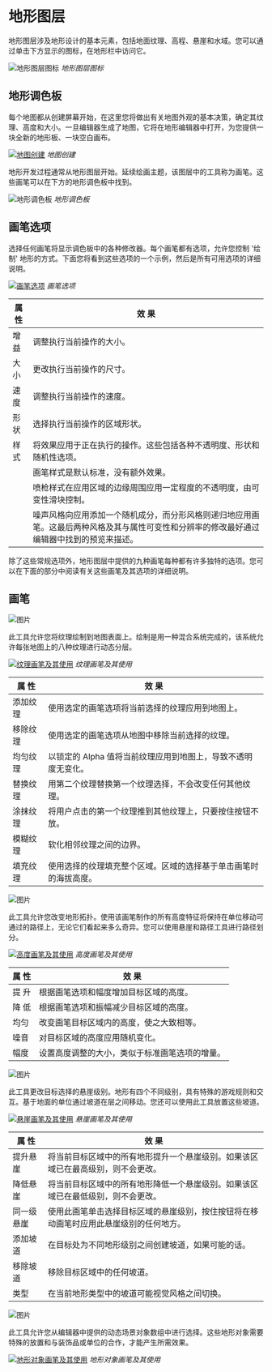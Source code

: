 # 地形图层

地形图层涉及地形设计的基本元素，包括地面纹理、高程、悬崖和水域。您可以通过单击下方显示的图标，在地形栏中访问它。

![地形图层图标](./resources/020_Terrain_Layer1.png)
*地形图层图标*

## 地形调色板

每个地图都从创建屏幕开始，在这里您将做出有关地图外观的基本决策，确定其纹理、高度和大小。一旦编辑器生成了地图，它将在地形编辑器中打开，为您提供一块全新的地形板、一块空白画布。

[![地图创建](./resources/020_Terrain_Layer2.png)](./resources/020_Terrain_Layer2.png)
*地图创建*

地形开发过程通常从地形图层开始。延续绘画主题，该图层中的工具称为画笔。这些画笔可以在下方的地形调色板中找到。

![地形调色板](./resources/020_Terrain_Layer3.png)
*地形调色板*

## 画笔选项

选择任何画笔将显示调色板中的各种修改器。每个画笔都有选项，允许您控制 '绘制' 地形的方式。下面您将看到这些选项的一个示例，然后是所有可用选项的详细说明。

[![画笔选项](./resources/020_Terrain_Layer4.png)](./resources/020_Terrain_Layer4.png)
*画笔选项*

| 属 性      | 效 果                                                                                                                                                                                                                                                                               |
| ---------- | ------------------------------------------------------------------------------------------------------------------------------------------------------------------------------------------------------------------------------------------------------------------------------------ |
| 增 益      | 调整执行当前操作的大小。                                                                                                                                                                                                                                                            |
| 大 小      | 更改执行当前操作的尺寸。                                                                                                                                                                                                                                                            |
| 速 度      | 调整执行当前操作的速度。                                                                                                                                                                                                                                                            |
| 形 状      | 选择执行当前操作的区域形状。                                                                                                                                                                                                                                                        |
| 样 式      | 将效果应用于正在执行的操作。这些包括各种不透明度、形状和随机性选项。                                                                                                                                                                                                              |
|            | 画笔样式是默认标准，没有额外效果。                                                                                                                                                                                                                                                  |
|            | 喷枪样式在应用区域的边缘周围应用一定程度的不透明度，由可变性滑块控制。                                                                                                                                                                                                               |
|            | 噪声风格向应用添加一个随机成分，而分形风格则递归地应用画笔。这最后两种风格及其与属性可变性和分辨率的修改最好通过编辑器中找到的预览来描述。 |

除了这些常规选项外，地形图层中提供的九种画笔每种都有许多独特的选项。您可以在下面的部分中阅读有关这些画笔及其选项的详细说明。

## 画笔

![图片](./resources/020_Terrain_Layer5.png)

此工具允许您将纹理绘制到地图表面上。绘制是用一种混合系统完成的，该系统允许每张地图上的八种纹理进行动态分层。

[![纹理画笔及其使用](./resources/020_Terrain_Layer6.png)](./resources/020_Terrain_Layer6.png)
*纹理画笔及其使用*

| 属 性           | 效 果                                                                                                                                                                                               |
| ---------------- | ---------------------------------------------------------------------------------------------------------------------------------------------------------------------------------------------------- |
| 添加纹理       | 使用选定的画笔选项将当前选择的纹理应用到地图上。                                                                                                                                                    |
| 移除纹理       | 使用选定的画笔选项从地图中移除当前选择的纹理。                                                                                                                                                      |
| 均匀纹理       | 以锁定的 Alpha 值将当前纹理应用到地图上，导致不透明度无变化。                                                                                                                                     |
| 替换纹理       | 用第二个纹理替换第一个纹理选择，不会改变任何其他纹理。                                                                                                                                           |
| 涂抹纹理       | 将用户点击的第一个纹理推到其他纹理上，只要按住按钮不放。                                                                                                                                          |
| 模糊纹理       | 软化相邻纹理之间的边界。                                                                                                                                                                          |
| 填充纹理       | 使用选择的纹理填充整个区域。区域的选择基于单击画笔时的海拔高度。                                                                                                                                    |

![图片](./resources/020_Terrain_Layer7.png)

此工具允许您改变地形拓扑。使用该画笔制作的所有高度特征将保持在单位移动可通过的路径上，无论它们看起来多么奇异。您可以使用悬崖和路径工具进行路径划分。

[![高度画笔及其使用](./resources/020_Terrain_Layer8.png)](./resources/020_Terrain_Layer8.png)
*高度画笔及其使用*

| 属 性   | 效 果                                                                                               |
| ------ | ---------------------------------------------------------------------------------------------------- |
| 提 升  | 根据画笔选项和幅度增加目标区域的高度。                                                             |
| 降 低 | 根据画笔选项和振幅减少目标区域的高度。                                                              |
| 均匀   | 改变画笔目标区域内的高度，使之大致相等。                                                          |
| 噪音   | 对目标区域的高度应用随机变化。                                                                       |
| 幅度   | 设置高度调整的大小，类似于标准画笔选项的增量。                                                    |

![图片](./resources/020_Terrain_Layer9.png)

此工具更改目标选择的悬崖级别。地形有四个不同级别，具有特殊的游戏规则和交互。基于地面的单位通过坡道在层之间移动。您还可以使用此工具放置这些坡道。

[![悬崖画笔及其使用](./resources/020_Terrain_Layer10.png)](./resources/020_Terrain_Layer10.png)
*悬崖画笔及其使用*

| 属 性          | 效 果                                                                                                                                                  |
| -------------- | ------------------------------------------------------------------------------------------------------------------------------------------------------- |
| 提升悬崖      | 将当前目标区域中的所有地形提升一个悬崖级别。如果该区域已在最高级别，则不会更改。                                                                      |
| 降低悬崖      | 将当前目标区域中的所有地形降低一个悬崖级别。如果该区域已在最低级别，则不会更改。                                                                      |
| 同一级悬崖    | 使用此画笔单击选择目标区域的悬崖级别，按住按钮将在移动画笔时应用此悬崖级别的任何地方。                                                               |
| 添加坡道      | 在目标处为不同地形级别之间创建坡道，如果可能的话。                                                                                                |
| 移除坡道      | 移除目标区域中的任何坡道。                                                                                                                         |
| 类型          | 在当前地形类型中的坡道可能视觉风格之间切换。                                                                                                        |

![图片](./resources/020_Terrain_Layer11.png)

此工具允许您从编辑器中提供的动态场景对象数组中进行选择。这些地形对象需要特殊的放置和与装饰品或单位的合作，才能产生所需效果。

[![地形对象画笔及其使用](./resources/020_Terrain_Layer12.png)](./resources/020_Terrain_Layer12.png)
*地形对象画笔及其使用*